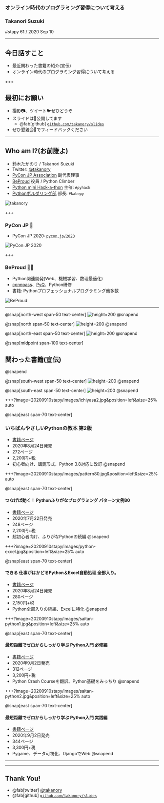 ### オンライン時代のプログラミング習得について考える

### Takanori Suzuki

#stapy 61 / 2020 Sep 10

---

## 今日話すこと

* 最近関わった書籍の紹介(宣伝)
* オンライン時代のプログラミング習得について考える

+++

## 最初にお願い

* 撮影📷、ツイート🐦ぜひどうぞ
* スライドは📝公開してます
  * @fab[github] [`github.com/takanory/slides`](https://github.com/takanory/slides)
* ぜひ懇親会🍺でフィードバックください

---

## Who am I?(お前誰よ)

* 鈴木たかのり / Takanori Suzuki
* Twitter: [@takanory](https://twitter.com/takanory)
* [PyCon JP Association](https://www.pycon.jp) 副代表理事
* [BeProud](https://www.beproud.jp) 役員 / Python Climber
* [Python mini Hack-a-thon](https://pyhack.connpass.com/) 主催: `#pyhack`
* [Pythonボルダリング部](https://kabepy.connpass.com/) 部長: `#kabepy`

![takanory](assets/images/kurokuri.jpg)

+++

### PyCon JP 🐍

* PyCon JP 2020: [`pycon.jp/2020`](https://pycon.jp/2020/)

![PyCon JP 2020](20200910stapy/images/pyconjp2020.png)

+++

### BeProud 👨‍💻

* Python関連開発(Web、機械学習、数理最適化)
* [connpass](https://connpass.com/)、[PyQ](https://pyq.jp/)、Python研修
* 書籍: Pythonプロフェッショナルプログラミング他多数

![BeProud](20190808stapy/images/beproud.png)

---

@snap[north-west span-50 text-center]
![height=200](20200910stapy/images/ichiyasa2.jpg)
@snapend

@snap[north span-50 text-center]
![height=200](20200910stapy/images/pattern80.jpg)
@snapend

@snap[north-east span-50 text-center]
![height=200](20200910stapy/images/python-excel.jpg)
@snapend

@snap[midpoint span-100 text-center]
## 関わった書籍(宣伝)
@snapend

@snap[south-west span-50 text-center]
![height=200](20200910stapy/images/saitan-python1.jpg)
@snapend

@snap[south-east span-50 text-center]
![height=200](20200910stapy/images/saitan-python2.jpg)
@snapend

+++?image=20200910stapy/images/ichiyasa2.jpg&position=left&size=25% auto

@snap[east span-70 text-center]
### いちばんやさしいPythonの教本 第2版

* [書籍ページ](https://book.impress.co.jp/books/1119101162)
* 2020年8月24日発売
* 272ページ
* 2,200円+税
* 初心者向け、講義形式、Python 3.8対応に改訂
@snapend

+++?image=20200910stapy/images/pattern80.jpg&position=left&size=25% auto

@snap[east span-70 text-center]
#### つなげば動く！ Pythonふりがなプログラミング パターン文例80

* [書籍ページ](https://book.impress.co.jp/books/1119101161)
* 2020年7月22日発売
* 248ページ
* 2,200円+税
* 超初心者向け、ふりがなPythonの続編
@snapend

+++?image=20200910stapy/images/python-excel.jpg&position=left&size=25% auto

@snap[east span-70 text-center]
#### できる 仕事がはかどるPython＆Excel自動処理 全部入り。

* [書籍ページ](https://book.impress.co.jp/books/1119101179)
* 2020年8月24日発売
* 280ページ
* 2,150円+税
* Python全部入りの続編、Excelに特化
@snapend

+++?image=20200910stapy/images/saitan-python1.jpg&position=left&size=25% auto

@snap[east span-70 text-center]
#### 最短距離でゼロからしっかり学ぶ Python入門 必修編

* [書籍ページ](https://gihyo.jp/book/2020/978-4-297-11570-8)
* 2020年9月2日発売
* 312ページ
* 3,200円+税
* Python Crash Courseを翻訳、Python基礎をみっちり
@snapend

+++?image=20200910stapy/images/saitan-python2.jpg&position=left&size=25% auto

@snap[east span-70 text-center]
#### 最短距離でゼロからしっかり学ぶ Python入門 実践編

* [書籍ページ](https://gihyo.jp/book/2020/978-4-297-11572-2)
* 2020年9月2日発売
* 344ページ
* 3,300円+税
* Pygame、データ可視化、DjangoでWeb
@snapend

---

---

## Thank You!

* @fab[twitter] [@takanory](https://twitter.com/takanory)
* @fab[github] [`github.com/takanory/slides`](https://github.com/takanory/slides)

